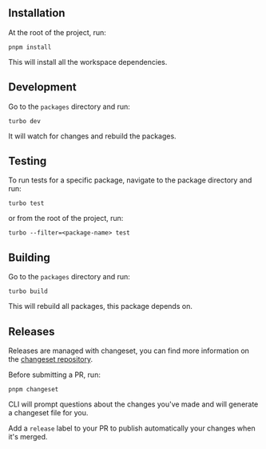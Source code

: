 ## Installation

At the root of the project, run:
```shell
pnpm install
```
This will install all the workspace dependencies.

## Development

Go to the `packages` directory and run:
```shell
turbo dev
```
It will watch for changes and rebuild the packages.

## Testing

To run tests for a specific package, navigate to the package directory and run:
```shell
turbo test
```

or from the root of the project, run:
```shell
turbo --filter=<package-name> test
```

## Building

Go to the `packages` directory and run:
```shell
turbo build
```
This will rebuild all packages, this package depends on.

## Releases

Releases are managed with changeset, you can find more information on the [changeset repository](https://github.com/changesets/changesets).

Before submitting a PR, run:
```
pnpm changeset
```

CLI will prompt questions about the changes you've made and will generate a changeset file for you.

Add a `release` label to your PR to publish automatically your changes when it's merged.
